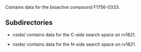 Contains data for the bioactive compound F1756-0333.

## Subdirectories

- cside/ contains data for the C-side search space on rv1821.

- nside/ contains data for the N-side search space on rv1821.


